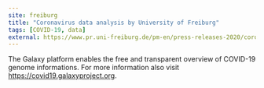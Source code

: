 ```yaml
---
site: freiburg
title: "Coronavirus data analysis by University of Freiburg"
tags: [COVID-19, data]
external: https://www.pr.uni-freiburg.de/pm-en/press-releases-2020/coronavirus-data-analysis?set_language=en
---
```



The Galaxy platform enables the free and transparent overview of COVID-19 genome informations. For more information also visit https://covid19.galaxyproject.org.
